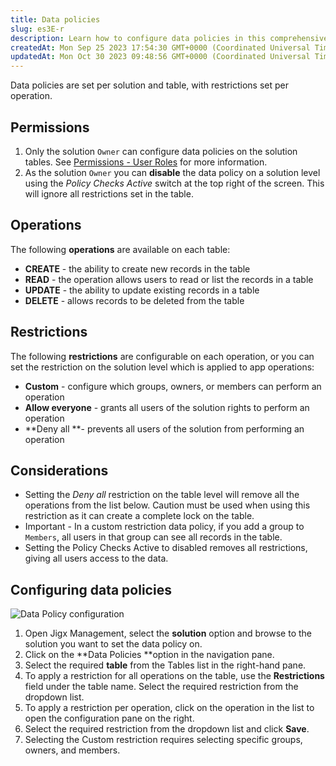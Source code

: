 ```yaml
---
title: Data policies
slug: es3E-r
description: Learn how to configure data policies in this comprehensive document. Set restrictions on a per solution and per table basis, granting custom permissions or denying access to operations such as create, read, update, and delete. Use caution when applying th
createdAt: Mon Sep 25 2023 17:54:30 GMT+0000 (Coordinated Universal Time)
updatedAt: Mon Oct 30 2023 09:48:56 GMT+0000 (Coordinated Universal Time)
---
```


Data policies are set per solution and table, with restrictions set per operation.&#x20;

## Permissions

1. Only the solution `Owner` can configure data policies on the solution tables. See [Permissions - User Roles](<./../../Permissions - User Roles.md>) for more information.&#x20;
2. As the solution `Owner` you can **disable** the data policy on a solution level using the *Policy Checks Active* switch at the top right of the screen. This will ignore all restrictions set in the table. &#x20;

## Operations

The following **operations** are available on each table:

- **CREATE** - the ability to create new records in the table
- **READ** - the operation allows users to read or list the records in a table
- **UPDATE** - the ability to update existing records in a table
- **DELETE** - allows records to be deleted from the table

## Restrictions

The following **restrictions** are configurable on each operation, or you can set the restriction on the solution level which is applied to app operations:

- **Custom** - configure which groups, owners, or members can perform an operation
- **Allow everyone** - grants all users of the solution rights to perform an operation&#x20;
- **Deny all **- prevents all users of the solution from performing an operation

## Considerations

- Setting the *Deny all* restriction on the table level will remove all the operations from the list below. Caution must be used when using this restriction as it can create a complete lock on the table.  &#x20;
- Important - In a custom restriction data policy, if you add a group to `Members`, all users in that group can see all records in the table.&#x20;
- Setting the Policy Checks Active to disabled removes all restrictions, giving all users access to the data.

## Configuring data policies

![Data Policy configuration](https://archbee-image-uploads.s3.amazonaws.com/x7vdIDH6-ScTprfmi2XXX/3k5jtWF8lVdAGRuTZY40m_rls-datapolicyconfig.png "Data Policy configuration")

1. Open Jigx Management, select the **solution** option and browse to the solution you want to set the data policy on.
2. Click on the **Data Policies **option in the navigation pane.
3. Select the required **table** from the Tables list in the right-hand pane.
4. To apply a restriction for all operations on the table, use the **Restrictions** field under the table name. Select the required restriction from the dropdown list.
5. To apply a restriction per operation, click on the operation in the list to open the configuration pane on the right.&#x20;
6. Select the required restriction from the dropdown list and click **Save**.&#x20;
7. Selecting the Custom restriction requires selecting specific groups, owners, and members. &#x20;



